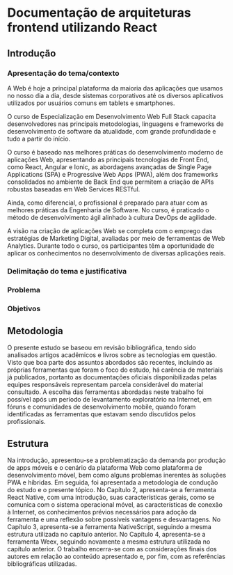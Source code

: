 
# Documentação de arquiteturas frontend utilizando React

## Introdução

### Apresentação do tema/contexto

A Web é hoje a principal plataforma da maioria das aplicações que usamos no nosso dia a dia, desde sistemas corporativos até os diversos aplicativos utilizados por usuários comuns em tablets e smartphones. 

O curso de Especialização em Desenvolvimento Web Full Stack capacita desenvolvedores nas principais metodologias, linguagens e frameworks de desenvolvimento de software da atualidade, com grande profundidade e tudo a partir do início. 

O curso é baseado nas melhores práticas do desenvolvimento moderno de aplicações Web, apresentando as principais tecnologias de Front End, como React, Angular e Ionic, as abordagens avançadas de Single Page Applications (SPA) e Progressive Web Apps (PWA), além dos frameworks consolidados no ambiente de Back End que permitem a criação de APIs robustas baseadas em Web Services RESTful. 

Ainda, como diferencial, o profissional é preparado para atuar com as melhores práticas da Engenharia de Software. No curso, é praticado o método de desenvolvimento ágil alinhado à cultura DevOps de agilidade. 

A visão na criação de aplicações Web se completa com o emprego das estratégias de Marketing Digital, avaliadas por meio de ferramentas de Web Analytics. Durante todo o curso, os participantes têm a oportunidade de aplicar os conhecimentos no desenvolvimento de diversas aplicações reais.

### Delimitação do tema e justificativa

### Problema

### Objetivos

## Metodologia

O presente estudo se baseou em revisão bibliográfica, tendo sido analisados artigos acadêmicos e livros sobre as tecnologias em questão. Visto que boa parte dos assuntos abordados são recentes, incluindo as próprias ferramentas que foram o foco do estudo, há carência de materiais já publicados, portanto as documentações oficiais disponibilizadas pelas equipes responsáveis representam parcela considerável do material consultado. 
A escolha das ferramentas abordadas neste trabalho foi possível após um período de levantamento exploratório na Internet, em fóruns e comunidades de desenvolvimento mobile, quando foram identificadas as ferramentas que estavam sendo discutidos pelos profissionais. 

## Estrutura

Na introdução, apresentou-se a problematização da demanda por produção de apps móveis e o cenário da plataforma Web como plataforma de desenvolvimento móvel, bem como alguns problemas inerentes às soluções PWA e híbridas. Em seguida, foi apresentada a metodologia de condução do estudo e o presente tópico. 
No Capítulo 2, apresenta-se a ferramenta React Native, com uma introdução, suas características gerais, como se comunica com o sistema operacional móvel, as características de conexão à Internet, os conhecimentos prévios necessários para adoção da ferramenta e uma reflexão sobre possíveis vantagens e desvantagens. 
No Capítulo 3, apresenta-se a ferramenta NativeScript, seguindo a mesma estrutura utilizada no capítulo anterior. 
No Capítulo 4, apresenta-se a ferramenta Weex, seguindo novamente a mesma estrutura utilizada no capítulo anterior. 
O trabalho encerra-se com as considerações finais dos autores em relação ao conteúdo apresentado e, por fim, com as referências bibliográficas utilizadas. 